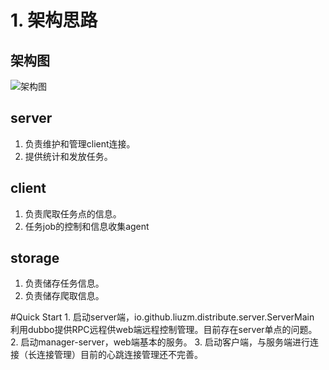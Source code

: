 # 1. 架构思路

## 架构图
![架构图](http://7xread.com1.z0.glb.clouddn.com/6e2ad677-7d73-4ff1-92f4-b6eebd95ad9a)

## server 
  1. 负责维护和管理client连接。
  2. 提供统计和发放任务。
  
## client
  1. 负责爬取任务点的信息。
  2. 任务job的控制和信息收集agent
  
## storage
  1. 负责储存任务信息。
  2. 负责储存爬取信息。
  
#Quick Start
	1. 启动server端，io.github.liuzm.distribute.server.ServerMain 利用dubbo提供RPC远程供web端远程控制管理。目前存在server单点的问题。
	2. 启动manager-server，web端基本的服务。
	3. 启动客户端，与服务端进行连接（长连接管理）目前的心跳连接管理还不完善。